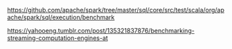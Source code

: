 https://github.com/apache/spark/tree/master/sql/core/src/test/scala/org/apache/spark/sql/execution/benchmark

https://yahooeng.tumblr.com/post/135321837876/benchmarking-streaming-computation-engines-at